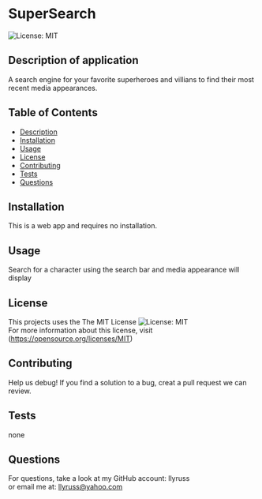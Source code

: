 # SuperSearch
  ![License: MIT](https://img.shields.io/badge/License-MIT-yellow.svg)
 
 ## Description of application  
 A search engine for your favorite superheroes and villians to find their most recent media appearances.
 ## Table of Contents
 * [Description](#description-of-application)
 * [Installation](#installation)
 * [Usage](#usage)
 * [License](#license)
 * [Contributing](#contributing)
 * [Tests](#tests)
 * [Questions](#questions)
 
 ## Installation
 This is a web app and requires no installation.

 ## Usage  
 Search for a character using the search bar and media appearance will display
 
 ## License
 This projects uses the The MIT License ![License: MIT](https://img.shields.io/badge/License-MIT-yellow.svg)    
 For more information about this license, visit (https://opensource.org/licenses/MIT)
 
 
 ## Contributing
 Help us debug! If you find a solution to a bug, creat a pull request we can review.

 ## Tests
 none

 ## Questions
 For questions, take a look at my GitHub account: llyruss  
 or email me at: llyruss@yahoo.com


